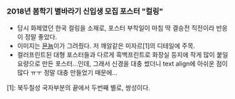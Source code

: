 ### 2018년 봄학기 별바라기 신입생 모집 포스터 "컬링"
- 당시 화제였던 한국 컬링을 소재로, 포스터 부착일이 마침 딱 결승전 직전이라 반응이 정말 좋았다. 
- 이미지는 [묜뇸](https://twitter.com/myonnyom)이가 그려줬다. 저 깨알같은 미자르[1]의 디테일에 주목.
- 컬러프린트된 대형 포스터들과 다르게 흑백프린트로 화장실 등지에 작게 많이 붙일 요량으로 만든 포스터...인데, 그래서 신경을 대충 썼더니 text align에 아쉬운 점이 많다 ㅠㅜ 정말 대충 만들었기 때문에... 


[1]: 북두칠성 국자부분의 끝에서 두번째 별로, 쌍성이다. 